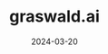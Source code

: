 ---  
layout: startup_page  
title: "graswald.ai"  
id: "graswald.ai"  
permalink: "/graswaldaigraswald.ai03202024/"  
website: "https://www.graswald.ai/"  
funding_round: ""  
funding_amount: "$3.3M"  
investors: "Lakestar, Supernode Global, FOV Ventures, Robin Capital, Notion Scout Fund, Jens Lapinski, Arnav Bimbhet, Chris North, Philipp 'Pip' Klckner, Patrick Andrae, Andy Lenz, HTGF (Dominik Lohle), Martin Ostermayer"  
about: "graswald.ai provides a Figma or Canva-like platform for creating 3D content, simplifying and accelerating the process for businesses. It uses AI to automate tasks, significantly reducing costs and time compared to traditional methods, making high-quality 3D visualization accessible to a wider range of companies. The platform offers features for digitization, content creation, and sharing of 3D assets."  
markets: "3D modeling, AI, SaaS, 3D Technology, Digital Entertainment, Media and Entertainment, Music"  
hq: "Hannover, Niedersachsen, Germany"  
founded_year: "2021"  
linkedin: "https://www.linkedin.com/company/graswald/"  
twitter: "https://twitter.com/graswald_3d"  
instagram: ""  
facebook: "https://www.facebook.com/graswald"  
crunchbase: "https://www.crunchbase.com/organization/graswald"  
pitchbook: ""  

date_display: "20-Mar-2024"  
date: "2024-03-20"

# SEO Optimization  
meta_title: "graswald.ai -  Funding ($3.3M)"  
meta_description: "graswald.ai, graswald.ai provides a Figma or Canva-like platform for creating 3D content, simplifying and accelerating the process for businesses. It uses AI to au..."  
meta_keywords: "graswald.ai, 3D modeling, AI, SaaS, 3D Technology, Digital Entertainment, Media and Entertainment, Music,  funding"  
canonical_url: "https://startup.projectstartups.com/graswaldaigraswald.ai03202024/"  
---